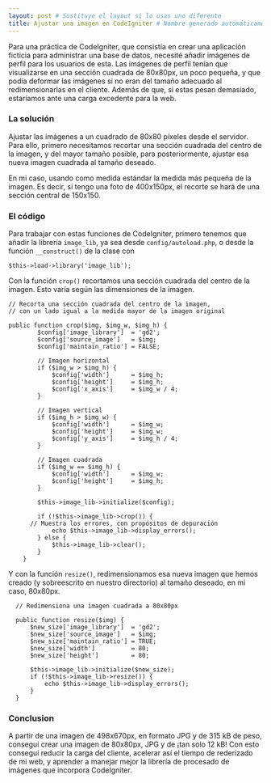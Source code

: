 ```yaml
---
layout: post # Sustituye el layout si lo usas uno diferente
title: Ajustar una imagen en CodeIgniter # Nombre generado automáticamente
---
```


Para una práctica de CodeIgniter, que consistía en crear una aplicación ficticia para administrar una base de datos, necesité añadir imágenes de perfil para los usuarios de esta. Las imágenes de perfil tenían que visualizarse en una sección cuadrada de 80x80px, un poco pequeña, y que podía deformar las imágenes si no eran del tamaño adecuado al redimensionarlas en el cliente. Además de que, si estas pesan demasiado, estaríamos ante una carga excedente para la web.

### La solución
Ajustar las imágenes a un cuadrado de 80x80 píxeles desde el servidor. Para ello, primero necesitamos recortar una sección cuadrada del centro de la imagen, y del mayor tamaño posible, para posteriormente, ajustar esa nueva imagen cuadrada al tamaño deseado.

En mi caso, usando como medida estándar la medida más pequeña de la imagen. Es decir, si tengo una foto de 400x150px, el recorte se hará de una sección central de 150x150.



### El código

Para trabajar con estas funciones de CodeIgniter, primero tenemos que añadir la librería `image_lib`, ya sea desde `config/autoload.php`, o desde la función `__construct()` de la clase con

```
$this->load->library('image_lib');
```

Con la función `crop()` recortamos una sección cuadrada del centro de la imagen. Esto varía según las dimensiones de la imagen.

```
// Recorta una sección cuadrada del centro de la imagen,
// con un lado igual a la medida mayor de la imagen original

public function crop($img, $img_w, $img_h) {
		$config['image_library']  = 'gd2';
		$config['source_image']   = $img;
		$config['maintain_ratio'] = FALSE;

		// Imagen horizontal
		if ($img_w > $img_h) {
			$config['width']      = $img_h;
			$config['height']     = $img_h;
			$config['x_axis']     = $img_w / 4;
		}

		// Imagen vertical
		if ($img_h > $img_w) {
			$config['width']      = $img_w;
			$config['height']     = $img_w;
			$config['y_axis']     = $img_h / 4;
		}

		// Imagen cuadrada
		if ($img_w == $img_h) {
			$config['width']      = $img_w;
			$config['height']     = $img_h;
		}

		$this->image_lib->initialize($config);

		if (!$this->image_lib->crop()) {
      // Muestra los errores, con propósitos de depuración
			echo $this->image_lib->display_errors();
		} else {
			$this->image_lib->clear();
		}
	}

  ```
Y con la función `resize()`, redimensionamos esa nueva imagen que hemos creado (y sobreescrito en nuestro directorio) al tamaño deseado, en mi caso, 80x80px.

  ```
	// Redimensiona una imagen cuadrada a 80x80px

	public function resize($img) {
		$new_size['image_library']  = 'gd2';
		$new_size['source_image']   = $img;
		$new_size['maintain_ratio'] = TRUE;
		$new_size['width']          = 80;
		$new_size['height']         = 80;

		$this->image_lib->initialize($new_size);
		if (!$this->image_lib->resize()) {
			echo $this->image_lib->display_errors();
		}
	}
  ```

### Conclusion
A partir de una imagen de 498x670px, en formato JPG y de 315 kB de peso, conseguí crear una imagen de 80x80px, JPG y de ¡tan solo 12 kB! Con esto conseguí reducir la carga del cliente, acelerar así el tiempo de rederizado de mi web, y aprender a manejar mejor la librería de procesado de imágenes que incorpora CodeIgniter.
